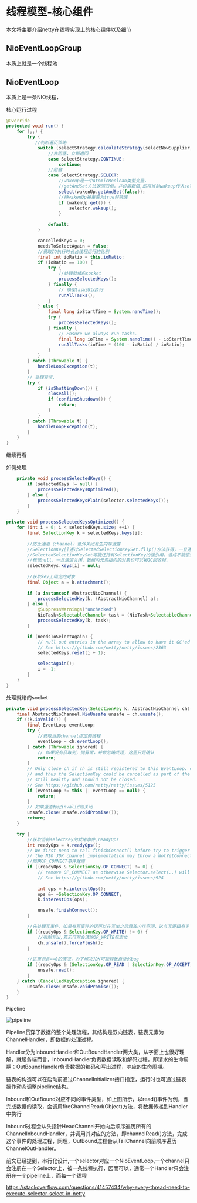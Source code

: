 # 线程模型-核心组件

本文将主要介绍netty在线程实现上的核心组件以及细节

## NioEventLoopGroup

本质上就是一个线程池

## NioEventLoop

本质上是一条NIO线程，

核心运行过程

```java
@Override
protected void run() {
    for (;;) {
        try {
           //判断遍历策略
            switch (selectStrategy.calculateStrategy(selectNowSupplier, hasTasks())) {
                //非阻塞，立即返回
                case SelectStrategy.CONTINUE:
                    continue;
                //阻塞
                case SelectStrategy.SELECT:
                    //wakeup是一个AtomicBoolean类型变量，
                    //getAndSet方法返回旧值，并设置新值,即将当前wakeup传入select()方法后，设置为false
                    select(wakenUp.getAndSet(false));
                    //待wakenUp被重置为true时唤醒
                    if (wakenUp.get()) {
                        selector.wakeup();
                    }
                   
                default:
            }

            cancelledKeys = 0;
            needsToSelectAgain = false;
            //获取IO执行时长占线程运行的比例
            final int ioRatio = this.ioRatio;
            if (ioRatio == 100) {
                try {
                    //处理就绪的socket
                    processSelectedKeys();
                } finally {
                    // 确保task得以执行
                    runAllTasks();
                }
            } else {
                final long ioStartTime = System.nanoTime();
                try {
                    processSelectedKeys();
                } finally {
                    // Ensure we always run tasks.
                    final long ioTime = System.nanoTime() - ioStartTime;
                    runAllTasks(ioTime * (100 - ioRatio) / ioRatio);
                }
            }
        } catch (Throwable t) {
            handleLoopException(t);
        }
        // 处理异常.
        try {
            if (isShuttingDown()) {
                closeAll();
                if (confirmShutdown()) {
                    return;
                }
            }
        } catch (Throwable t) {
            handleLoopException(t);
        }
    }
}
```



继续再看

如何处理

```java
    private void processSelectedKeys() {
        if (selectedKeys != null) {
            processSelectedKeysOptimized();
        } else {
            processSelectedKeysPlain(selector.selectedKeys());
        }
    }
```

```java
private void processSelectedKeysOptimized() {
    for (int i = 0; i < selectedKeys.size; ++i) {
        final SelectionKey k = selectedKeys.keys[i];
       
        //防止通道（channel）意外关闭发生内存泄露
        //SelectionKey[]通过SelectedSelectionKeySet.flip()方法获得，一旦通道关闭
        //SelectedSelectionKeySet可能还持有SelectionKey的强引用，造成不能惠州
        //标记null，一旦通道关闭，数组内元素指向的对象也可以被GC回收掉，
        selectedKeys.keys[i] = null;
        
        //获取key上绑定的对象
        final Object a = k.attachment();
        
        if (a instanceof AbstractNioChannel) {
            processSelectedKey(k, (AbstractNioChannel) a);
        } else {
            @SuppressWarnings("unchecked")
            NioTask<SelectableChannel> task = (NioTask<SelectableChannel>) a;
            processSelectedKey(k, task);
        }

        if (needsToSelectAgain) {
            // null out entries in the array to allow to have it GC'ed once the Channel close
            // See https://github.com/netty/netty/issues/2363
            selectedKeys.reset(i + 1);

            selectAgain();
            i = -1;
        }
    }
}
```

处理就绪的socket

```java
private void processSelectedKey(SelectionKey k, AbstractNioChannel ch) {
    final AbstractNioChannel.NioUnsafe unsafe = ch.unsafe();
    if (!k.isValid()) {
        final EventLoop eventLoop;
        try {
            //获取当前channel绑定的线程
            eventLoop = ch.eventLoop();
        } catch (Throwable ignored) {
            // 如果没有获取到，抛异常，并做忽略处理，这里只是确认
            return;
        }
        // Only close ch if ch is still registered to this EventLoop. ch could have deregistered from the event loop
        // and thus the SelectionKey could be cancelled as part of the deregistration process, but the channel is
        // still healthy and should not be closed.
        // See https://github.com/netty/netty/issues/5125
        if (eventLoop != this || eventLoop == null) {
            return;
        }
        // 如果通道标记invalid则关闭
        unsafe.close(unsafe.voidPromise());
        return;
    }

    try {
        //获取当前selectKey的就绪事件,readyOps
        int readyOps = k.readyOps();
        // We first need to call finishConnect() before try to trigger a read(...) or write(...) as otherwise
        // the NIO JDK channel implementation may throw a NotYetConnectedException.
        //如果OP_CONNECT事件就绪
        if ((readyOps & SelectionKey.OP_CONNECT) != 0) {
            // remove OP_CONNECT as otherwise Selector.select(..) will always return without blocking
            // See https://github.com/netty/netty/issues/924
            
            int ops = k.interestOps();
            ops &= ~SelectionKey.OP_CONNECT;
            k.interestOps(ops);

            unsafe.finishConnect();
        }

        //先处理写事件，如果有写事件的话可以在写出之后释放内存空间，这与写逻辑有关
        if ((readyOps & SelectionKey.OP_WRITE) != 0) {
            //强制写出,若无可写会清除OP_WRITE标志位
            ch.unsafe().forceFlush();
        }
        
        //这里包含==0的情况，为了解决JDK可能导致自旋的bug
        if ((readyOps & (SelectionKey.OP_READ | SelectionKey.OP_ACCEPT)) != 0 || readyOps == 0) {
            unsafe.read();
        }
    } catch (CancelledKeyException ignored) {
        unsafe.close(unsafe.voidPromise());
    }
}
```





Pipeline

![pipeline](images/pipeline.png)

Pipeline贯穿了数据的整个处理流程，其结构是双向链表，链表元素为ChannelHandler，即数据的处理过程。

Handler分为InboundHandler和OutBoundHandler两大类，从字面上也很好理解，就服务端而言，InboundHandler负责数据读取和解码过程，即请求的生命周期；OutBoundHandler负责数据的编码和写出过程，响应的生命周期。

链表的构造可以在启动前通过ChannelInitializer接口指定，运行时也可通过链表操作动态调整pipeline结构。

Inbound和OutBound对应不同的事件类型，如上图所示，以read()事件为例，当完成数据的读取，会调用fireChannelRead(Object)方法，将数据传递到Handler中执行

Inbound过程会从头指针HeadChannel开始向后顺序遍历所有的ChannelInboundHandler，并调用其对应的方法，即channelRead()方法，完成这个事件的处理过程，同理，OutBound过程会从TailChannel向前顺序遍历ChannelOutHandler。





前文已经提到，串行化设计,一个selector对应一个NioEventLoop,一个channel只会注册在一个Selector上，被一条线程执行，因而可以，通常一个Handler只会注册在一个pipeline上，而每一个线程







https://stackoverflow.com/questions/41457434/why-every-thread-need-to-execute-selector-select-in-netty


